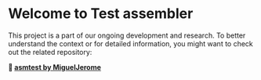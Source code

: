 # Welcome to Test assembler

This project is a part of our ongoing development and research. To better understand the context or for detailed information, you might want to check out the related repository:

**🔗 [asmtest by MiguelJerome](https://github.com/MiguelJerome/asmtest)**
